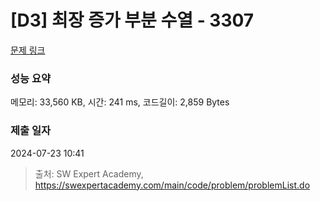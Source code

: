 # [D3] 최장 증가 부분 수열 - 3307 

[문제 링크](https://swexpertacademy.com/main/code/problem/problemDetail.do?contestProbId=AWBOKg-a6l0DFAWr) 

### 성능 요약

메모리: 33,560 KB, 시간: 241 ms, 코드길이: 2,859 Bytes

### 제출 일자

2024-07-23 10:41



> 출처: SW Expert Academy, https://swexpertacademy.com/main/code/problem/problemList.do